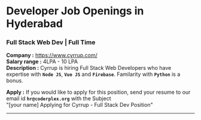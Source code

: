 # Developer Job Openings in Hyderabad

### Full Stack Web Dev | Full Time 
**Company :** <https://www.cyrrup.com/>   
**Salary range :** 4LPA - 10 LPA  
**Description :** Cyrrup is hiring Full Stack Web Developers who have expertise with **`Node JS`**, **`Vue JS`** and **`Firebase`**. Familarity with **`Python`** is a bonus.   

**Apply :** If you would like to apply for this position, send your resume to our email id **`hr@coderplex.org`** with the Subject  <br/> "[your name] Applying for Cyrrup - Full Stack Dev Position"

<hr>

